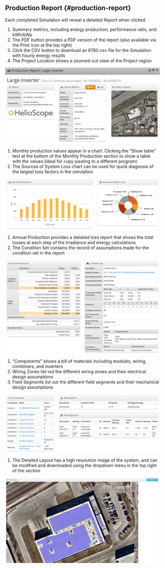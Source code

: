 ## Production Report {#production-report}

Each completed Simulation will reveal a detailed Report when clicked.

1.  Summary metrics, including energy production, performance ratio, and kWh/kWp
2.  The PDF button provides a PDF version of the report (also available via the Print icon at the top right)
3.  Click the CSV button to download an 8760 csv file for the Simulation with hourly energy results
4.  The Project Location shows a zoomed-out view of the Project region

![Screenshots/6.11%20ABC.png](../assets/screenshots61120abc.png)

1.  Monthly production values appear in a chart. Clicking the “Show table” text at the bottom of the Monthly Production section to show a table with the values (ideal for copy-pasting to a different program)
2.  The Sources of System Loss chart can be used for quick diagnosis of the largest loss factors in the simulation

![Screenshots/6.12%20DE.png](../assets/screenshots61220de.png)

1.  Annual Production provides a detailed loss report that shows the total losses at each step of the irradiance and energy calculations
2.  The Condition Set contains the record of assumptions made for the condition set in the report

![Screenshots/6.13%20FG.png](../assets/screenshots61320fg.png)

1.  “Components” shows a bill of materials including modules, wiring, combiners, and inverters
2.  Wiring Zones list out the different wiring zones and their electrical design assumptions
3.  Field Segments list out the different field segments and their mechanical design assumptions

![Screenshots/6.14%20HIJ.png](../assets/screenshots61420hij.png)

1.  The Detailed Layout has a high resolution image of the system, and can be modified and downloaded using the dropdown menu in the top right of the section

![Screenshots/6.15%20K.png](../assets/screenshots61520k.png)
